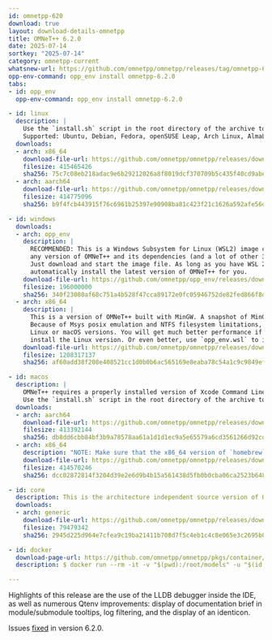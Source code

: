 ```yaml
---
id: omnetpp-620
download: true
layout: download-details-omnetpp
title: OMNeT++ 6.2.0
date: 2025-07-14
sortkey: "2025-07-14"
category: omnetpp-current
whatsnew-url: https://github.com/omnetpp/omnetpp/releases/tag/omnetpp-6.2.0
opp-env-command: opp_env install omnetpp-6.2.0
tabs:
- id: opp_env
  opp-env-command: opp_env install omnetpp-6.2.0

- id: linux
  description: |
    Use the `install.sh` script in the root directory of the archive to install dependencies and build OMNeT++.
    Supported: Ubuntu, Debian, Fedora, openSUSE Leap, Arch Linux, AlmaLinux and other similar distros.
  downloads:
  - arch: x86_64
    download-file-url: https://github.com/omnetpp/omnetpp/releases/download/omnetpp-6.2.0/omnetpp-6.2.0-linux-x86_64.tgz
    filesize: 415465426
    sha256: 75c7c08eb218adac9e6b29212026a8f8019dcf370709b5c435f40cd9abe067f6
  - arch: aarch64
    download-file-url: https://github.com/omnetpp/omnetpp/releases/download/omnetpp-6.2.0/omnetpp-6.2.0-linux-aarch64.tgz
    filesize: 414775096
    sha256: b9f4fcb443915f76c6961b25397e90908ba81c423f21c1626a592afe56d7edc9

- id: windows
  downloads:
  - arch: opp_env
    description: |
      RECOMMENDED: This is a Windows Subsystem for Linux (WSL2) image containing `opp_env` which lets you easily install
      any version of OMNeT++ and its dependencies (and a lot of other 3rd-party models and frameworks).
      Just download and start the image file. As long as you have WSL 2.4.4 or later on your machine, it will
      automatically install the latest version of OMNeT++ for you.
    download-file-url: https://github.com/omnetpp/opp_env/releases/download/wsl/opp_env.wsl
    filesize: 196000000
    sha256: 340f23080af68c751a4b528f47cca89172e0fc05946752de82fed866f8d9dcc4
  - arch: x86_64
    description: |
      This is a version of OMNeT++ built with MinGW. A snapshot of MinGW64 toolchain is bundled with this archive.
      Because of Msys posix emulation and NTFS filesystem limitations, this version is a LOT slower for development than the
      Linux or macOS versions. You will get much better performance if you use WSL2 (https://github.com/microsoft/WSL) and
      install the Linux version. Or even better, use `opp_env.wsl` to install `opp_env` directly on WSL2.
    download-file-url: https://github.com/omnetpp/omnetpp/releases/download/omnetpp-6.2.0/omnetpp-6.2.0-windows-x86_64.zip
    filesize: 1208317137
    sha256: af60add38f208e408521cc1d0b0b6ac565169e8eaba78c54a1c9c9849ef81d5b

- id: macos
  description: |
    OMNeT++ requires a properly installed version of Xcode Command Line Tools and Homebrew (https://brew.sh/).
    Use the `install.sh` script in the root directory of the archive to install dependencies and build OMNeT++.
  downloads:
  - arch: aarch64
    download-file-url: https://github.com/omnetpp/omnetpp/releases/download/omnetpp-6.2.0/omnetpp-6.2.0-macos-aarch64.tgz
    filesize: 413392144
    sha256: db8dd6cbb84bf3b9a78578aa61a1d1d1ec9a5e65579a6cd3561266d92cd7b695
  - arch: x86_64
    description: "NOTE: Make sure that the x86_64 version of `homebrew` is properly installed before executing the `install.sh` script."
    download-file-url: https://github.com/omnetpp/omnetpp/releases/download/omnetpp-6.2.0/omnetpp-6.2.0-macos-x86_64.tgz
    filesize: 414570246
    sha256: dcc02872814f3204d39e2e6d9b4b15a561438d5fb0b0cba06ca2523b648d6ba5

- id: core
  description: This is the architecture independent source version of OMNeT++. Useful for installing OMNeT++ on a system where no IDE is required.
  downloads:
  - arch: generic
    download-file-url: https://github.com/omnetpp/omnetpp/releases/download/omnetpp-6.2.0/omnetpp-6.2.0-core.tgz
    filesize: 79479342
    sha256: 2945d225d964e7cfea9c19ba21411b708d7f5c4eb1c4c8e065e3c2695b0814a7

- id: docker
  download-page-url: https://github.com/omnetpp/omnetpp/pkgs/container/omnetpp
  description: $ docker run --rm -it -v "$(pwd):/root/models" -u "$(id -u):$(id -g)" ghcr.io/omnetpp/omnetpp:u24.04-6.2.0

---
```

Highlights of this release are the use of the LLDB debugger inside the IDE, as well as numerous Qtenv improvements: display of documentation brief in module/submodule tooltips, log filtering, and the display of an identicon.

Issues [fixed](https://github.com/omnetpp/omnetpp/issues?q=is%3Aissue+is%3Aclosed+milestone%3A6.2) in version 6.2.0.
